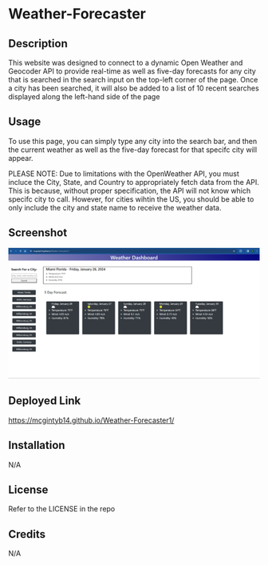 # Weather-Forecaster

## Description
This website was designed to connect to a dynamic Open Weather and Geocoder API to provide real-time as well as five-day forecasts for any city that is searched in the search input on the top-left corner of the page. Once a city has been searched, it will also be added to a list of 10 recent searches displayed along the left-hand side of the page 

## Usage
To use this page, you can simply type any city into the search bar, and then the current weather as well as the five-day forecast for that specifc city will appear.

PLEASE NOTE: Due to limitations with the OpenWeather API, you must incluce the City, State, and Country to appropriately fetch data from the API. This is because, without proper specification, the API will not know which specifc city to call. However, for cities wihtin the US, you should be able to only include the city and state name to receive the weather data.

## Screenshot
![Deployed Site](./Assets/Images/Deployed-Site.png)

## Deployed Link
https://mcgintyb14.github.io/Weather-Forecaster1/

## Installation
N/A

## License
Refer to the LICENSE in the repo

## Credits
N/A